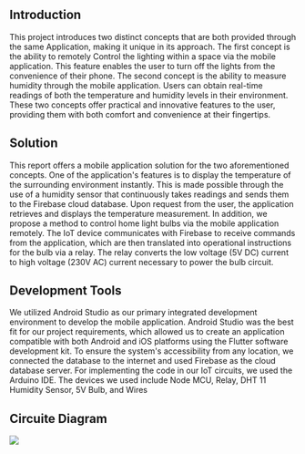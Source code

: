 <h2>Introduction</h2>
This project introduces two distinct concepts that are both provided through the same
Application, making it unique in its approach. The first concept is the ability to remotely
Control the lighting within a space via the mobile application. This feature enables the user
to turn off the lights from the convenience of their phone. The second concept is the
ability to measure humidity through the mobile application. Users can obtain real-time
readings of both the temperature and humidity levels in their environment. These two
concepts offer practical and innovative features to the user, providing them with both
comfort and convenience at their fingertips.
<br>


<h2>Solution</h2>
This report offers a mobile application solution for the two aforementioned concepts.
One of the application's features is to display the temperature of the surrounding
environment instantly. This is made possible through the use of a humidity sensor that continuously takes
readings and sends them to the Firebase cloud database. Upon request from the user, the application
retrieves and displays the temperature measurement.
In addition, we propose a method to control home light bulbs via the mobile application remotely.
The IoT device communicates with Firebase to receive commands from the application, which are
then translated into operational instructions for the bulb via a relay. The relay converts the low
voltage (5V DC) current to high voltage (230V AC) current necessary to power the bulb circuit.
<br>

<h2>Development Tools</h2>
We utilized Android Studio as our primary integrated development environment to develop
the mobile application. Android Studio was the best fit for our project requirements, which allowed
us to create an application compatible with both Android and iOS platforms using the Flutter
software development kit. To ensure the system's accessibility from any location, we connected
the database to the internet and used Firebase as the cloud database server. For implementing the
code in our IoT circuits, we used the Arduino IDE. The devices we used include Node MCU,
Relay, DHT 11 Humidity Sensor, 5V Bulb, and Wires

<h2>Circuite Diagram</h2>
<img src ="https://github.com/DaniduZe/SmartHome-Bulb-Controller/assets/110765521/4615a73a-369c-48f3-bbb4-3acc0bf973c7">

